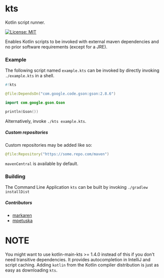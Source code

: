 # kts
Kotlin script runner.

[![License: MIT](https://img.shields.io/badge/License-MIT-yellow.svg)](https://opensource.org/licenses/MIT)

Enables Kotlin scripts to be invoked with external maven dependencies and no prior software requirements (except for a JRE).

### Example

The following script named `example.kts` can be invoked by directly invoking `./example.kts` in a shell.

```kotlin
#!kts

@file:DependsOn("com.google.code.gson:gson:2.8.6")

import com.google.gson.Gson

println(Gson())

```

Alternatively, invoke `./kts example.kts`.

##### Custom repositories

Custom repositories may be added like so:

```kotlin
@file:Repository("https://some.repo.com/maven")
```

`mavenCentral` is available by default.

### Building

The Command Line Application `kts` can be built by invoking `./gradlew installDist`

##### Contributors

* [markaren](https://github.com/markaren)
* [mpetuska](https://github.com/mpetuska)



# NOTE

You might want to use kotlin-main-kts >= 1.4.0 instead of this if you don't need transitive dependencies. 
It provides autocompletion in IntelliJ and script caching. Adding `kotlin` from the Kotlin compiler distribution is just as easy as downloading `kts`. 

